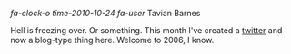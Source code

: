 <div class="infobar">

*fa-clock-o* *time-2010-10-24*
*fa-user* Tavian Barnes

</div>


Hell is freezing over.
Or something.
This month I've created a [twitter](https://twitter.com/tavianator) and now a blog-type thing here.
Welcome to 2006, I know.
